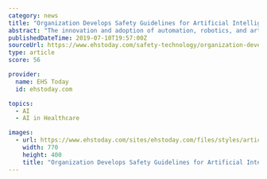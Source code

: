```yaml
---
category: news
title: "Organization Develops Safety Guidelines for Artificial Intelligence in Healthcare"
abstract: "The innovation and adoption of automation, robotics, and artificial intelligence (AI) in a healthcare setting lags behind other industries, according to the Partnership for Artificial Intelligence, Telemedicine and Robotics in Healthcare (PATH) The ..."
publishedDateTime: 2019-07-10T19:57:00Z
sourceUrl: https://www.ehstoday.com/safety-technology/organization-develops-safety-guidelines-artificial-intelligence-healthcare
type: article
score: 56

provider:
  name: EHS Today
  id: ehstoday.com

topics:
  - AI
  - AI in Healthcare

images:
  - url: https://www.ehstoday.com/sites/ehstoday.com/files/styles/article_featured_standard/public/heart_2.jpg?itok=eBcoLCbH
    width: 770
    height: 400
    title: "Organization Develops Safety Guidelines for Artificial Intelligence in Healthcare"
---
```

